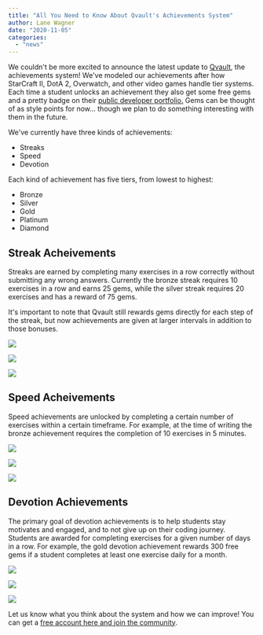 ```yaml
---
title: "All You Need to Know About Qvault's Achievements System"
author: Lane Wagner
date: "2020-11-05"
categories: 
  - "news"
---
```


We couldn't be more excited to announce the latest update to [Qvault](https://qvault.io/), the achievements system! We've modeled our achievements after how StarCraft II, DotA 2, Overwatch, and other video games handle tier systems. Each time a student unlocks an achievement they also get some free gems and a pretty badge on their [public developer portfolio.](https://app.qvault.io/u/wagslane) Gems can be thought of as style points for now... though we plan to do something interesting with them in the future.

We've currently have three kinds of achievements:

- Streaks
- Speed
- Devotion

Each kind of achievement has five tiers, from lowest to highest:

- Bronze
- Silver
- Gold
- Platinum
- Diamond

## Streak Acheivements

Streaks are earned by completing many exercises in a row correctly without submitting any wrong answers. Currently the bronze streak requires 10 exercises in a row and earns 25 gems, while the silver streak requires 20 exercises and has a reward of 75 gems.

It's important to note that Qvault still rewards gems directly for each step of the streak, but now achievements are given at larger intervals in addition to those bonuses.

![](/img/streak-gold-min.png)

![](/img/streak-plat-min.png)

![](https://i0.wp.com/qvault.io/wp-content/uploads/2020/11/streak-diamond-min.png?ssl=1)

## Speed Acheivements

Speed achievements are unlocked by completing a certain number of exercises within a certain timeframe. For example, at the time of writing the bronze achievement requires the completion of 10 exercises in 5 minutes.

![](/img/speed-gold-min.png)

![](/img/speed-plat-min.png)

![](https://i0.wp.com/qvault.io/wp-content/uploads/2020/11/speed-diamond-min.png?ssl=1)

## Devotion Achievements

The primary goal of devotion achievements is to help students stay motivates and engaged, and to not give up on their coding journey. Students are awarded for completing exercises for a given number of days in a row. For example, the gold devotion achievement rewards 300 free gems if a student completes at least one exercise daily for a month.

![](/img/engage-gold-min.png)

![](/img/engage-plat-min.png)

![](https://i0.wp.com/qvault.io/wp-content/uploads/2020/11/engage-diamond-min.png?ssl=1)

Let us know what you think about the system and how we can improve! You can get a [free account here and join the community](https://app.qvault.io/).
